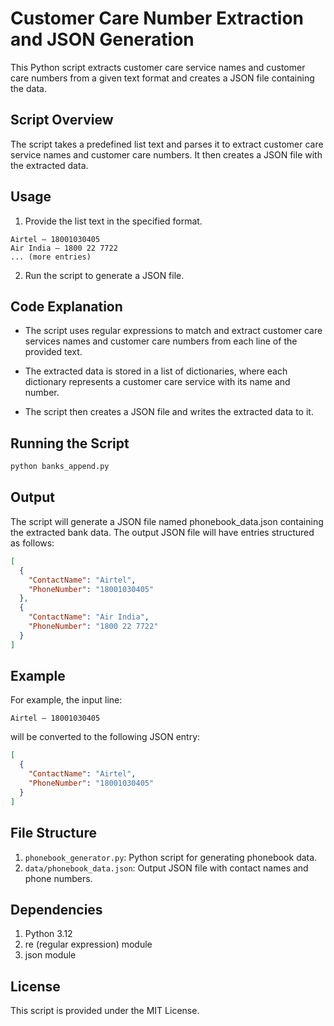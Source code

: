 # Customer Care Number Extraction and JSON Generation

This Python script extracts customer care service names and customer care numbers from a given text format and creates a JSON file containing the data.

## Script Overview

The script takes a predefined list text and parses it to extract customer care service names and customer care numbers. It then creates a JSON file with the extracted data.

## Usage

1. Provide the list text in the specified format.

```plaintext
Airtel – 18001030405
Air India – 1800 22 7722
... (more entries)
```

2. Run the script to generate a JSON file.

## Code Explanation

- The script uses regular expressions to match and extract customer care services names and customer care numbers from each line of the provided text.

- The extracted data is stored in a list of dictionaries, where each dictionary represents a customer care service with its name and number.

- The script then creates a JSON file and writes the extracted data to it.

## Running the Script

```bash
python banks_append.py
```

## Output

The script will generate a JSON file named phonebook_data.json containing the extracted bank data. The output JSON file will have entries structured as follows:

```json
[
  {
    "ContactName": "Airtel",
    "PhoneNumber": "18001030405"
  },
  {
    "ContactName": "Air India",
    "PhoneNumber": "1800 22 7722"
  }
]
```

## Example

For example, the input line:

```plaintext
Airtel – 18001030405
```

will be converted to the following JSON entry:

```json
[
  {
    "ContactName": "Airtel",
    "PhoneNumber": "18001030405"
  }
]
```

## File Structure

1. `phonebook_generator.py`: Python script for generating phonebook data.
2. `data/phonebook_data.json`: Output JSON file with contact names and phone numbers.

## Dependencies

1. Python 3.12
2. re (regular expression) module
3. json module

## License

This script is provided under the MIT License.
